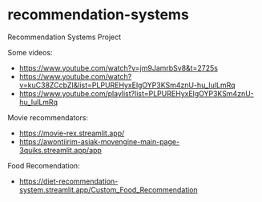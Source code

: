 # recommendation-systems
Recommendation Systems Project

Some videos:

- https://www.youtube.com/watch?v=jm9JamrbSv8&t=2725s
- https://www.youtube.com/watch?v=kuC38ZCcbZI&list=PLPUREHyxElgOYP3KSm4znU-hu_IulLmRq
- https://www.youtube.com/playlist?list=PLPUREHyxElgOYP3KSm4znU-hu_IulLmRq

Movie recommendators:
- https://movie-rex.streamlit.app/
- https://awontiirim-asiak-movengine-main-page-3quiks.streamlit.app/app

Food Recomendation:
- https://diet-recommendation-system.streamlit.app/Custom_Food_Recommendation
